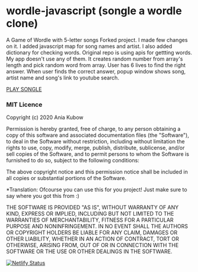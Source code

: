 # wordle-javascript (songle a wordle clone)
A Game of Wordle with 5-letter songs
Forked project.
I made few changes on it. I added javascript map for song names and artist. 
I also added dictionary for checking words. Original repo is using apis for 
gettting words. My app doesn't use any of them.
It creates random number from array's length and pick random word from array.
User has 6 lives to find the right answer.
When user finds the correct answer, popup window shows song, artist name and
song's link to youtube search.

[PLAY SONGLE](https://songle.netlify.app/)

### MIT Licence

Copyright (c) 2020 Ania Kubow

Permission is hereby granted, free of charge, to any person obtaining a copy of this software and associated documentation files (the "Software"), to deal in the Software without restriction, including without limitation the rights to use, copy, modify, merge, publish, distribute, sublicense, and/or sell copies of the Software, and to permit persons to whom the Software is furnished to do so, subject to the following conditions:

The above copyright notice and this permission notice shall be included in all copies or substantial portions of the Software.

*Translation: Ofcourse you can use this for you project! Just make sure to say where you got this from :)

THE SOFTWARE IS PROVIDED "AS IS", WITHOUT WARRANTY OF ANY KIND, EXPRESS OR IMPLIED, INCLUDING BUT NOT LIMITED TO THE WARRANTIES OF MERCHANTABILITY, FITNESS FOR A PARTICULAR PURPOSE AND NONINFRINGEMENT. IN NO EVENT SHALL THE AUTHORS OR COPYRIGHT HOLDERS BE LIABLE FOR ANY CLAIM, DAMAGES OR OTHER LIABILITY, WHETHER IN AN ACTION OF CONTRACT, TORT OR OTHERWISE, ARISING FROM, OUT OF OR IN CONNECTION WITH THE SOFTWARE OR THE USE OR OTHER DEALINGS IN THE SOFTWARE.



[![Netlify Status](https://api.netlify.com/api/v1/badges/dae72853-2696-479e-bc43-f73c48d2f051/deploy-status)](https://app.netlify.com/sites/songle/deploys)
